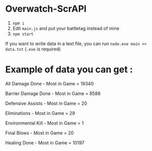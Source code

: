 # Overwatch-ScrAPI

1. `npm i`
2. Edit `main.js` and put your battletag instead of mine
3. `npm start`

If you want to write data in a text file, you can run `node.exe main >> data.txt` (`.exe` is required)


# Example of data you can get :

All Damage Done - Most in Game = 19340

Barrier Damage Done - Most in Game = 8588

Defensive Assists - Most in Game = 20

Eliminations - Most in Game = 29

Environmental Kill - Most in Game = 1

Final Blows - Most in Game = 20

Healing Done - Most in Game = 10197

